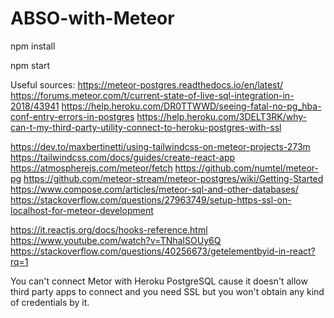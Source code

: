 # ABSO-with-Meteor

npm install

npm start

Useful sources:
https://meteor-postgres.readthedocs.io/en/latest/
https://forums.meteor.com/t/current-state-of-live-sql-integration-in-2018/43941
https://help.heroku.com/DR0TTWWD/seeing-fatal-no-pg_hba-conf-entry-errors-in-postgres
https://help.heroku.com/3DELT3RK/why-can-t-my-third-party-utility-connect-to-heroku-postgres-with-ssl

https://dev.to/maxbertinetti/using-tailwindcss-on-meteor-projects-273m
https://tailwindcss.com/docs/guides/create-react-app
https://atmospherejs.com/meteor/fetch
https://github.com/numtel/meteor-pg
https://github.com/meteor-stream/meteor-postgres/wiki/Getting-Started
https://www.compose.com/articles/meteor-sql-and-other-databases/
https://stackoverflow.com/questions/27963749/setup-https-ssl-on-localhost-for-meteor-development

https://it.reactjs.org/docs/hooks-reference.html
https://www.youtube.com/watch?v=TNhaISOUy6Q
https://stackoverflow.com/questions/40256673/getelementbyid-in-react?rq=1

You can't connect Metor with Heroku PostgreSQL cause it doesn't allow third party apps to connect and you need SSL but you won't obtain any kind of credentials by it.